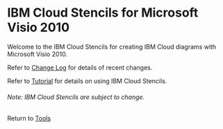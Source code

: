 # IBM Cloud Stencils for Microsoft Visio 2010

Welcome to the IBM Cloud Stencils for creating IBM Cloud diagrams with Microsoft Visio 2010.  

Refer to [Change Log](../visio2013/change_log.md) for details of recent changes.

Refer to [Tutorial](../visio2013/tutorial.md) for details on using IBM Cloud Stencils.

###### Note: IBM Cloud Stencils are subject to change.  

Return to [Tools](/README.md) 
